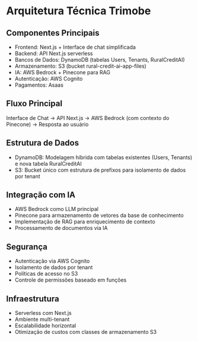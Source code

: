 # Arquitetura Técnica Trimobe

## Componentes Principais
- Frontend: Next.js + Interface de chat simplificada
- Backend: API Next.js serverless
- Bancos de Dados: DynamoDB (tabelas Users, Tenants, RuralCreditAI)
- Armazenamento: S3 (bucket rural-credit-ai-app-files)
- IA: AWS Bedrock + Pinecone para RAG
- Autenticação: AWS Cognito
- Pagamentos: Asaas

## Fluxo Principal
Interface de Chat -> API Next.js -> AWS Bedrock (com contexto do Pinecone) -> Resposta ao usuário

## Estrutura de Dados
- DynamoDB: Modelagem híbrida com tabelas existentes (Users, Tenants) e nova tabela RuralCreditAI
- S3: Bucket único com estrutura de prefixos para isolamento de dados por tenant

## Integração com IA
- AWS Bedrock como LLM principal
- Pinecone para armazenamento de vetores da base de conhecimento
- Implementação de RAG para enriquecimento de contexto
- Processamento de documentos via IA

## Segurança
- Autenticação via AWS Cognito
- Isolamento de dados por tenant
- Políticas de acesso no S3
- Controle de permissões baseado em funções

## Infraestrutura
- Serverless com Next.js
- Ambiente multi-tenant
- Escalabilidade horizontal
- Otimização de custos com classes de armazenamento S3
